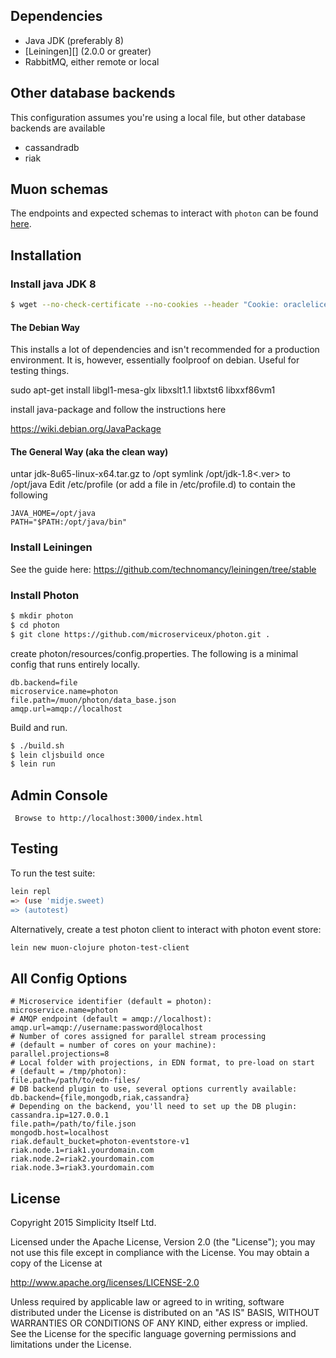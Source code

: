 
## Dependencies

* Java JDK (preferably 8)
* [Leiningen][] (2.0.0 or greater)
* RabbitMQ, either remote or local

## Other database backends

This configuration assumes you're using a local file, but other database backends are available
* cassandradb
* riak

## Muon schemas

The endpoints and expected schemas to interact with `photon` can be found
[here](docs/schemas.md).

## Installation

### Install java JDK 8
```bash
$ wget --no-check-certificate --no-cookies --header "Cookie: oraclelicense=accept-securebackup-cookie" http://download.oracle.com/otn-pub/java/jdk/8u65-b17/jdk-8u65-linux-x64.tar.gz
```
#### The Debian Way

This installs a lot of dependencies and isn't recommended for a production environment. It is, however, essentially foolproof on debian. Useful for testing things.

sudo apt-get install libgl1-mesa-glx libxslt1.1 libxtst6 libxxf86vm1

install java-package and follow the instructions here

https://wiki.debian.org/JavaPackage

#### The General Way (aka the clean way)

untar jdk-8u65-linux-x64.tar.gz to /opt
symlink /opt/jdk-1.8<.ver> to /opt/java
Edit /etc/profile (or add a file in /etc/profile.d) to contain the following

```
JAVA_HOME=/opt/java
PATH="$PATH:/opt/java/bin"
```

### Install Leiningen

See the guide here: https://github.com/technomancy/leiningen/tree/stable

### Install Photon

```bash
$ mkdir photon
$ cd photon 
$ git clone https://github.com/microserviceux/photon.git .
```
create photon/resources/config.properties. The following is a minimal config that runs entirely locally.

```
db.backend=file
microservice.name=photon
file.path=/muon/photon/data_base.json
amqp.url=amqp://localhost
```

Build and run.

```bash
$ ./build.sh
$ lein cljsbuild once
$ lein run
```

## Admin Console

     Browse to http://localhost:3000/index.html


## Testing

To run the test suite:

```bash
lein repl
=> (use 'midje.sweet)
=> (autotest)
```


Alternatively, create a test photon client to interact with photon event store:

```bash
lein new muon-clojure photon-test-client
```

## All Config Options

```
# Microservice identifier (default = photon):
microservice.name=photon
# AMQP endpoint (default = amqp://localhost):
amqp.url=amqp://username:password@localhost
# Number of cores assigned for parallel stream processing
# (default = number of cores on your machine):
parallel.projections=8
# Local folder with projections, in EDN format, to pre-load on start
# (default = /tmp/photon):
file.path=/path/to/edn-files/
# DB backend plugin to use, several options currently available:
db.backend={file,mongodb,riak,cassandra}
# Depending on the backend, you'll need to set up the DB plugin:
cassandra.ip=127.0.0.1
file.path=/path/to/file.json
mongodb.host=localhost
riak.default_bucket=photon-eventstore-v1
riak.node.1=riak1.yourdomain.com
riak.node.2=riak2.yourdomain.com
riak.node.3=riak3.yourdomain.com
```


## License

Copyright 2015 Simplicity Itself Ltd.

Licensed under the Apache License, Version 2.0 (the "License"); you may not use this file except in compliance with the License. You may obtain a copy of the License at

http://www.apache.org/licenses/LICENSE-2.0

Unless required by applicable law or agreed to in writing, software distributed under the License is distributed on an "AS IS" BASIS, WITHOUT WARRANTIES OR CONDITIONS OF ANY KIND, either express or implied. See the License for the specific language governing permissions and limitations under the License.
